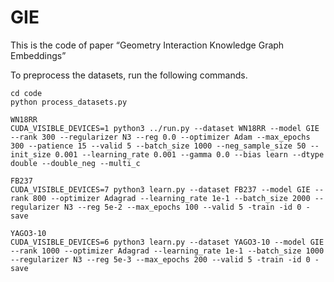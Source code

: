 # GIE 
This is the code of paper “Geometry Interaction Knowledge Graph Embeddings”

To preprocess the datasets, run the following commands.

```shell script
cd code
python process_datasets.py
```

```
WN18RR
CUDA_VISIBLE_DEVICES=1 python3 ../run.py --dataset WN18RR --model GIE --rank 300 --regularizer N3 --reg 0.0 --optimizer Adam --max_epochs 300 --patience 15 --valid 5 --batch_size 1000 --neg_sample_size 50 --init_size 0.001 --learning_rate 0.001 --gamma 0.0 --bias learn --dtype double --double_neg --multi_c

FB237
CUDA_VISIBLE_DEVICES=7 python3 learn.py --dataset FB237 --model GIE --rank 800 --optimizer Adagrad --learning_rate 1e-1 --batch_size 2000 --regularizer N3 --reg 5e-2 --max_epochs 100 --valid 5 -train -id 0 -save

YAGO3-10
CUDA_VISIBLE_DEVICES=6 python3 learn.py --dataset YAGO3-10 --model GIE --rank 1000 --optimizer Adagrad --learning_rate 1e-1 --batch_size 1000 --regularizer N3 --reg 5e-3 --max_epochs 200 --valid 5 -train -id 0 -save
```

